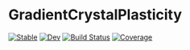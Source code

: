 # GradientCrystalPlasticity

[![Stable](https://img.shields.io/badge/docs-stable-blue.svg)](https://KnutAM.github.io/GradientCrystalPlasticity.jl/stable/)
[![Dev](https://img.shields.io/badge/docs-dev-blue.svg)](https://KnutAM.github.io/GradientCrystalPlasticity.jl/dev/)
[![Build Status](https://github.com/KnutAM/GradientCrystalPlasticity.jl/actions/workflows/CI.yml/badge.svg?branch=main)](https://github.com/KnutAM/GradientCrystalPlasticity.jl/actions/workflows/CI.yml?query=branch%3Amain)
[![Coverage](https://codecov.io/gh/KnutAM/GradientCrystalPlasticity.jl/branch/main/graph/badge.svg)](https://codecov.io/gh/KnutAM/GradientCrystalPlasticity.jl)
